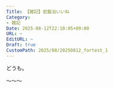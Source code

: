 ```yaml
---
Title: 【雑記】岩盤浴いいね
Category:
- 雑記
Date: 2025-08-12T22:10:05+09:00
URL: ~
EditURL: ~
Draft: true
CustomPath: 2025/08/20250812_fortest_1
---
```


どうも。

～～～